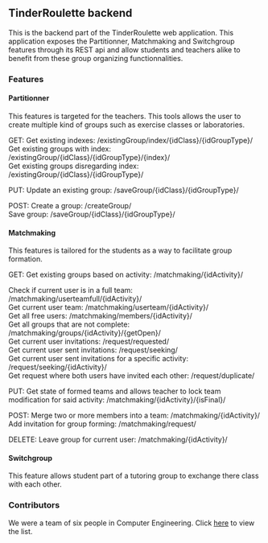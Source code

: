 ## TinderRoulette backend

This is the backend part of the TinderRoulette web application. 
This application exposes the Partitionner, Matchmaking and Switchgroup features through its REST api and allow students and teachers alike to benefit from these group organizing functionnalities. 

### Features

#### Partitionner
This features is targeted for the teachers. This tools allows the user to create multiple kind of groups such as exercise classes or laboratories. 

GET:
Get existing indexes: /existingGroup/index/{idClass}/{idGroupType}/  
Get existing groups with index: /existingGroup/{idClass}/{idGroupType}/{index}/  
Get existing groups disregarding index: /existingGroup/{idClass}/{idGroupType}/  

PUT: 
Update an existing group: /saveGroup/{idClass}/{idGroupType}/  

POST: 
Create a group: /createGroup/  
Save group: /saveGroup/{idClass}/{idGroupType}/  

#### Matchmaking
This features is tailored for the students as a way to facilitate group formation.

GET: 
Get existing groups based on activity: /matchmaking/{idActivity}/    

Check if current user is in a full team: /matchmaking/userteamfull/{idActivity}/  
Get current user team: /matchmaking/userteam/{idActivity}/  
Get all free users: /matchmaking/members/{idActivity}/  
Get all groups that are not complete: /matchmaking/groups/{idActivity}/{getOpen}/  
Get current user invitations: /request/requested/  
Get current user sent invitations: /request/seeking/  
Get current user sent invitations for a specific activity: /request/seeking/{idActivity}/  
Get request where both users have invited each other: /request/duplicate/  

PUT: 
Get state of formed teams and allows teacher to lock team modification for said activity: /matchmaking/{idActivity}/{isFinal}/  

POST:
Merge two or more members into a team: /matchmaking/{idActivity}/  
Add invitation for group forming: /matchmaking/request/  

DELETE: 
Leave group for current user: /matchmaking/{idActivity}/  

#### Switchgroup
This feature allows student part of a tutoring group to exchange there class with each other. 



### Contributors

We were a team of six people in Computer Engineering. Click [here](https://github.com/orgs/S6infoTinderRoulette/people) to view the list.
